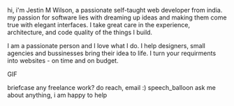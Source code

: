 hi, i'm Jestin M Wilson, a passionate self-taught web developer from india. my passion for software lies with dreaming up ideas and making them come true with elegant interfaces. I take great care in the experience, architecture, and code quality of the things I build.

I am a passionate person and I love what I do. I help designers, small agencies and bussinesses bring their idea to life. I turn your requirments into websites - on time and on budget.

GIF

briefcase any freelance work? do reach, email :)
speech_balloon ask me about anything, i am happy to help
